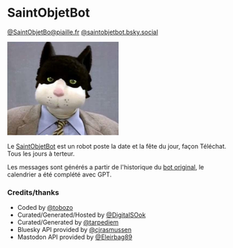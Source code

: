 # SaintObjetBot

<a rel="me" href="https://piaille.fr/@SaintObjetBot">@SaintObjetBo@piaille.fr</a>
<a rel="me" href="https://bsky.app/profile/saintobjetbot.bsky.social">@saintobjetbot.bsky.social</a>

<img src=assets/groucha.png width=256 />

Le [SaintObjetBot](https://bsky.app/profile/SaintObjetBot.bsky.social) est un robot poste la date et la fête du jour, façon Téléchat.
Tous les jours à terteur.

Les messages sont générés a partir de l'historique du [bot original](https://twitter.com/SaintObjetBot), le calendrier a été complété avec GPT.

### Credits/thanks

- Coded by [@tobozo](https://github.com/tobozo)
- Curated/Generated/Hosted by [@DigitalSOok](https://github.com/DigitalSOok)
- Curated/Generated by [@tarpediem](https://github.com/tarpediem)
- Bluesky API provided by [@cjrasmussen](https://github.com/cjrasmussen/BlueskyApi)
- Mastodon API provided by [@Eleirbag89](https://github.com/Eleirbag89/MastodonBotPHP)

